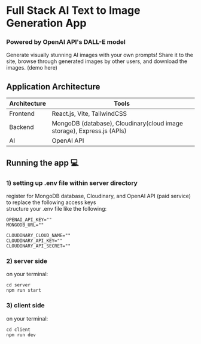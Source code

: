 # Full Stack AI Text to Image Generation App 
### Powered by OpenAI API's DALL-E model
Generate visually stunning AI images with your own prompts! Share it to the site, browse through generated images by other users, and download the images. (demo here)

## Application Architecture
| Architecture | Tools|
| --- | --- |
| Frontend | React.js, Vite, TailwindCSS
| Backend | MongoDB (database), Cloudinary(cloud image storage), Express.js (APIs)
| AI | OpenAI API
            
## Running the app 💻
### 1) setting up .env file within server directory
register for MongoDB database, Cloudinary, and OpenAI API (paid service) to replace the following access keys    
structure your .env file like the following: 
```
OPENAI_API_KEY=""
MONGODB_URL=""

CLOUDINARY_CLOUD_NAME=""
CLOUDINARY_API_KEY=""
CLOUDINARY_API_SECRET=""
```

### 2) server side 
on your terminal:
```
cd server
npm run start
```
### 3) client side
on your terminal:
```
cd client
npm run dev
```
